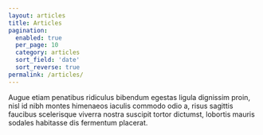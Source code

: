 ```yaml
---
layout: articles
title: Articles
pagination:
  enabled: true
  per_page: 10
  category: articles
  sort_field: 'date'
  sort_reverse: true
permalink: /articles/
---
```


Augue etiam penatibus ridiculus bibendum egestas ligula dignissim proin, nisl id nibh montes himenaeos iaculis commodo odio a, risus sagittis faucibus scelerisque viverra nostra suscipit tortor dictumst, lobortis mauris sodales habitasse dis fermentum placerat.
